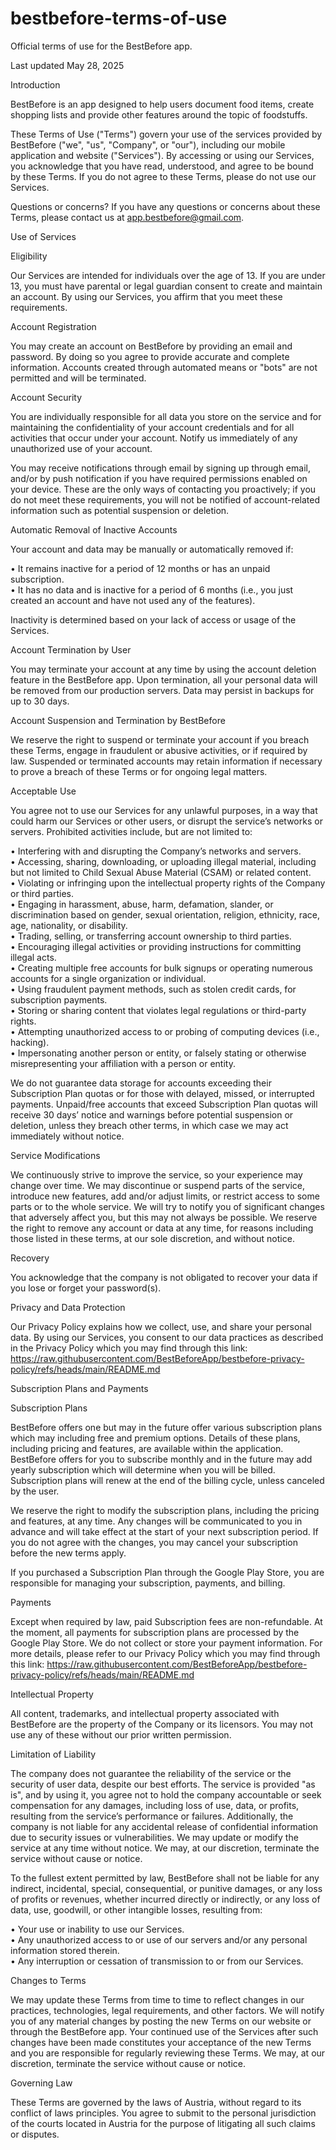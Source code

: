 # bestbefore-terms-of-use
Official terms of use for the BestBefore app.

Last updated May 28, 2025


Introduction

BestBefore is an app designed to help users document food items, create shopping lists and provide other features around the topic of foodstuffs.

These Terms of Use ("Terms") govern your use of the services provided by BestBefore ("we", "us", "Company", or "our"), including our mobile application and website ("Services"). By accessing or using our Services, you acknowledge that you have read, understood, and agree to be bound by these Terms. If you do not agree to these Terms, please do not use our Services.

Questions or concerns? If you have any questions or concerns about these Terms, please contact us at app.bestbefore@gmail.com.


Use of Services


Eligibility


Our Services are intended for individuals over the age of 13. If you are under 13, you must have parental or legal guardian consent to create and maintain an account. By using our Services, you affirm that you meet these requirements.


Account Registration

You may create an account on BestBefore by providing an email and password. By doing so you agree to provide accurate and complete information. Accounts created through automated means or "bots" are not permitted and will be terminated.


Account Security

You are individually responsible for all data you store on the service and for maintaining the confidentiality of your account credentials and for all activities that occur under your account. Notify us immediately of any unauthorized use of your account.

You may receive notifications through email by signing up through email, and/or by push notification if you have required permissions enabled on your device. These are the only ways of contacting you proactively; if you do not meet these requirements, you will not be notified of account-related information such as potential suspension or deletion.


Automatic Removal of Inactive Accounts

Your account and data may be manually or automatically removed if:

• It remains inactive for a period of 12 months or has an unpaid subscription.  
• It has no data and is inactive for a period of 6 months (i.e., you just created an account and have not used any of the features).

Inactivity is determined based on your lack of access or usage of the Services.


Account Termination by User

You may terminate your account at any time by using the account deletion feature in the BestBefore app. Upon termination, all your personal data will be removed from our production servers. Data may persist in backups for up to 30 days.


Account Suspension and Termination by BestBefore

We reserve the right to suspend or terminate your account if you breach these Terms, engage in fraudulent or abusive activities, or if required by law. Suspended or terminated accounts may retain information if necessary to prove a breach of these Terms or for ongoing legal matters.


Acceptable Use

You agree not to use our Services for any unlawful purposes, in a way that could harm our Services or other users, or disrupt the service’s networks or servers. Prohibited activities include, but are not limited to:

• Interfering with and disrupting the Company’s networks and servers.  
• Accessing, sharing, downloading, or uploading illegal material, including but not limited to Child Sexual Abuse Material (CSAM) or related content.  
• Violating or infringing upon the intellectual property rights of the Company or third parties.  
• Engaging in harassment, abuse, harm, defamation, slander, or discrimination based on gender, sexual orientation, religion, ethnicity, race, age, nationality, or disability.  
• Trading, selling, or transferring account ownership to third parties.  
• Encouraging illegal activities or providing instructions for committing illegal acts.  
• Creating multiple free accounts for bulk signups or operating numerous accounts for a single organization or individual.  
• Using fraudulent payment methods, such as stolen credit cards, for subscription payments.  
• Storing or sharing content that violates legal regulations or third-party rights.  
• Attempting unauthorized access to or probing of computing devices (i.e., hacking).  
• Impersonating another person or entity, or falsely stating or otherwise misrepresenting your affiliation with a person or entity.

We do not guarantee data storage for accounts exceeding their Subscription Plan quotas or for those with delayed, missed, or interrupted payments. Unpaid/free accounts that exceed Subscription Plan quotas will receive 30 days’ notice and warnings before potential suspension or deletion, unless they breach other terms, in which case we may act immediately without notice.


Service Modifications

We continuously strive to improve the service, so your experience may change over time. We may discontinue or suspend parts of the service, introduce new features, add and/or adjust limits, or restrict access to some parts or to the whole service. We will try to notify you of significant changes that adversely affect you, but this may not always be possible. We reserve the right to remove any account or data at any time, for reasons including those listed in these terms, at our sole discretion, and without notice.


Recovery

You acknowledge that the company is not obligated to recover your data if you lose or forget your password(s).


Privacy and Data Protection

Our Privacy Policy explains how we collect, use, and share your personal data. By using our Services, you consent to our data practices as described in the Privacy Policy which you may find through this link:
https://raw.githubusercontent.com/BestBeforeApp/bestbefore-privacy-policy/refs/heads/main/README.md


Subscription Plans and Payments

Subscription Plans

BestBefore offers one but may in the future offer various subscription plans which may including free and premium options. Details of these plans, including pricing and features, are available within the application. BestBefore offers for you to subscribe monthly and in the future may add yearly subscription which will determine when you will be billed. Subscription plans will renew at the end of the billing cycle, unless canceled by the user.

We reserve the right to modify the subscription plans, including the pricing and features, at any time. Any changes will be communicated to you in advance and will take effect at the start of your next subscription period. If you do not agree with the changes, you may cancel your subscription before the new terms apply.

If you purchased a Subscription Plan through the Google Play Store, you are responsible for managing your subscription, payments, and billing.


Payments

Except when required by law, paid Subscription fees are non-refundable. At the moment, all payments for subscription plans are processed by the Google Play Store. We do not collect or store your payment information. For more details, please refer to our Privacy Policy which you may find through this link:
https://raw.githubusercontent.com/BestBeforeApp/bestbefore-privacy-policy/refs/heads/main/README.md


Intellectual Property

All content, trademarks, and intellectual property associated with BestBefore are the property of the Company or its licensors. You may not use any of these without our prior written permission.


Limitation of Liability

The company does not guarantee the reliability of the service or the security of user data, despite our best efforts. The service is provided "as is", and by using it, you agree not to hold the company accountable or seek compensation for any damages, including loss of use, data, or profits, resulting from the service’s performance or failures. Additionally, the company is not liable for any accidental release of confidential information due to security issues or vulnerabilities. We may update or modify the service at any time without notice. We may, at our discretion, terminate the service without cause or notice.

To the fullest extent permitted by law, BestBefore shall not be liable for any indirect, incidental, special, consequential, or punitive damages, or any loss of profits or revenues, whether incurred directly or indirectly, or any loss of data, use, goodwill, or other intangible losses, resulting from:

• Your use or inability to use our Services.  
• Any unauthorized access to or use of our servers and/or any personal information stored therein.  
• Any interruption or cessation of transmission to or from our Services.


Changes to Terms

We may update these Terms from time to time to reflect changes in our practices, technologies, legal requirements, and other factors. We will notify you of any material changes by posting the new Terms on our website or through the BestBefore app. Your continued use of the Services after such changes have been made constitutes your acceptance of the new Terms and you are responsible for regularly reviewing these Terms. We may, at our discretion, terminate the service without cause or notice.


Governing Law

These Terms are governed by the laws of Austria, without regard to its conflict of laws principles. You agree to submit to the personal jurisdiction of the courts located in Austria for the purpose of litigating all such claims or disputes.
